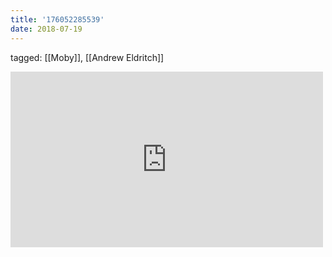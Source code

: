 ```yaml
---
title: '176052285539'
date: 2018-07-19
---
```

tagged: [[Moby]], [[Andrew Eldritch]]
<iframe allow="accelerometer; autoplay; clipboard-write; encrypted-media; gyroscope; picture-in-picture" allowfullscreen="" frameborder="0" height="281" id="youtube_iframe" src="https://www.youtube.com/embed/pT_Y-eodTv4?feature=oembed&amp;enablejsapi=1&amp;origin=https://safe.txmblr.com&amp;wmode=opaque" width="500"></iframe>